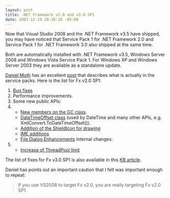 ```yaml
---
layout: post
title: .NET Framework v2.0 and v3.0 SP1
date: 2007-12-19 20:38:10 -05:00
---
```


Now that Visual Studio 2008 and the .NET Framework v3.5 have shipped, you may have noticed that Service Pack 1 for .NET Framework 2.0 and Service Pack 1 for .NET Framework 3.0 also shipped at the same time. 

Both are automatically installed with .NET Framework v3.5, Windows Server 2008 and Windows Vista Service Pack 1. For Windows XP and Windows Server 2003 they are available as a standalone update. 

[Daniel Moth](http://www.danielmoth.com/Blog/index.htm) has an excellent [post](http://feeds.feedburner.com/~r/DanielMoth/~3/202141242/net-framework-v20-sp1.html) that describes what is actually in the service packs. Here is the list for Fx v2.0 SP1:

1.  [Bug fixes](http://support.microsoft.com/?id=945757)
2.  Performance improvements.
3.  Some new public APIs:
4.  *   [New members on the GC class](http://www.danielmoth.com/Blog/2007/03/gccollectionmode-and.html).
    *   [DateTimeOffset class](http://www.danielmoth.com/Blog/2007/06/datetimeoffset.html) (used by DateTime and many other APIs, e.g. XmlConvert.ToDateTimeOffset()).
    *   [Addition of the ShieldIcon for drawing](http://www.danielmoth.com/Blog/2007/12/systemiconsshield.html)
    *   [IME additions](http://www.danielmoth.com/Blog/2007/12/canenableime.html)
    *   [File Dialog Enhancements](http://www.danielmoth.com/Blog/2007/12/filedialog-additions-in-sp1.html)    Internal changes:
5.  *   [Increase of ThreadPool limit](http://www.danielmoth.com/Blog/2007/11/threadpool-in-net-framework-v20-service.html)   

The list of fixes for Fx v3.0 SP1 is also available in this [KB article](http://support.microsoft.com/default.aspx?id=945826).

Daniel has points out an important caution that I felt was important enough to repeat:

> If you use VS2008 to target Fx v2.0, you are really targeting Fx v2.0 SP1.
